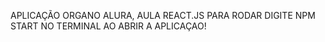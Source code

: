 APLICAÇÃO ORGANO ALURA, AULA REACT.JS
PARA RODAR DIGITE NPM START NO TERMINAL AO ABRIR A APLICAÇAO!
